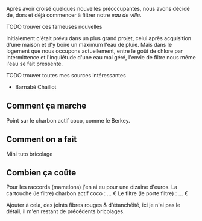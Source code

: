Après avoir croisé quelques nouvelles préoccupantes, nous avons décidé de, dors et déjà commencer à filtrer notre *eau de ville*.

TODO trouver ces fameuses nouvelles

Initialement c'était prévu dans un plus grand projet, celui après acquisition d'une maison et d'y boire un maximum l'eau de pluie.
Mais dans le logement que nous occupons actuellement, entre le goût de chlore par intermittence et l'inquiétude d'une eau mal géré, l'envie de filtre nous même l'eau se fait pressente.

TODO trouver toutes mes sources intéressantes
- Barnabé Chaillot

## Comment ça marche
Point sur le charbon actif coco, comme le Berkey.

## Comment on a fait
Mini tuto bricolage

## Combien ça coûte
Pour les raccords (mamelons) j'en ai eu pour une dizaine d'euros.
La cartouche (le filtre) charbon actif coco : … €
Le filtre (le porte filtre) : … €

Ajouter à cela, des joints fibres rouges & d'étanchéité, ici je n'ai pas le détail, il m'en restant de précédents bricolages.
